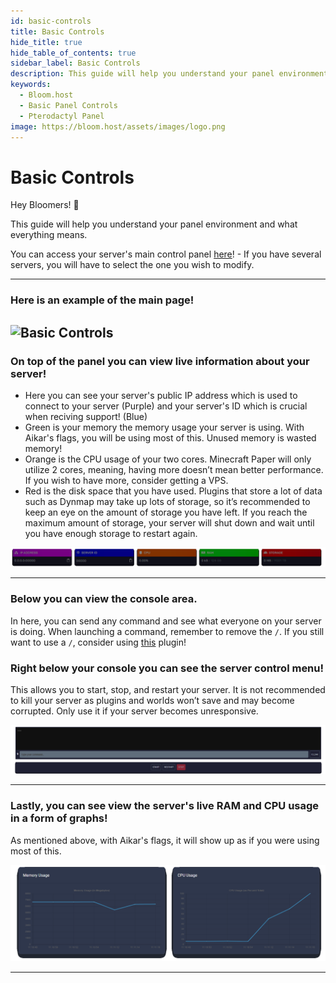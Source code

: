 ```yaml
---
id: basic-controls
title: Basic Controls
hide_title: true
hide_table_of_contents: true
sidebar_label: Basic Controls
description: This guide will help you understand your panel environment and what everything means.
keywords:
  - Bloom.host
  - Basic Panel Controls
  - Pterodactyl Panel
image: https://bloom.host/assets/images/logo.png
---
```


# Basic Controls

Hey Bloomers! 👋

This guide will help you understand your panel environment and what everything means.

You can access your server's main control panel [here](https://mc.bloom.host/)! - If you have several servers, you will have to select the one you wish to modify.

----

### **Here is an example of the main page!**

![Basic Controls](/static/img/basic-controls/basic-controls1.png)
---

### **On top of the panel you can view live information about your server!**
- Here you can see your server's public IP address which is used to connect to your server (Purple) and your server's ID which is crucial when reciving support! (Blue)
- Green is your memory the memory usage your server is using. With Aikar's flags, you will be using most of this. Unused memory is wasted memory!
- Orange is the CPU usage of your two cores. Minecraft Paper will only utilize 2 cores, meaning, having more doesn’t mean better performance. If you wish to have more, consider getting a VPS.
- Red is the disk space that you have used. Plugins that store a lot of data such as Dynmap may take up lots of storage, so it’s recommended to keep an eye on the amount of storage you have left. If you reach the maximum amount of storage, your server will shut down and wait until you have enough storage to restart again.


![Basic Controls](/static/img/basic-controls/basic-controls2.png)

---

### **Below you can view the console area.**
In here, you can send any command and see what everyone on your server is doing. When launching a command, remember to remove the `/`. If you still want to use a `/`, consider using [this](https://www.spigotmc.org/resources/81157) plugin!

### **Right below your console you can see the server control menu!**
This allows you to start, stop, and restart your server. It is not recommended to kill your server as plugins and worlds won’t save and may become corrupted. Only use it if your server becomes unresponsive.

![Basic Controls](/static/img/basic-controls/basic-controls3.png)

---


### **Lastly, you can see view the server's live RAM and CPU usage in a form of graphs!** 
As mentioned above, with Aikar's flags, it will show up as if you were using most of this. 

![Basic Controls](/static/img/basic-controls/basic-controls4.png)

---
